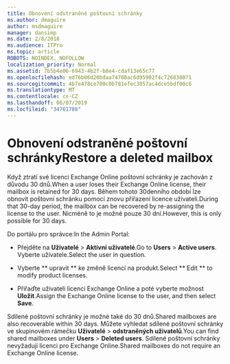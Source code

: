 ```yaml
---
title: Obnovení odstraněné poštovní schránky
ms.author: dmaguire
author: msdmaguire
manager: dansimp
ms.date: 2/8/2018
ms.audience: ITPro
ms.topic: article
ROBOTS: NOINDEX, NOFOLLOW
localization_priority: Normal
ms.assetid: 7b5b4e06-6943-4b2f-b8e4-cdaf13e65c77
ms.openlocfilehash: ed76b06d20bdaa74708ac6d95902f4c726838071
ms.sourcegitcommit: 4b7e478ce700c0b781efec3857ac4dce5bdf00c6
ms.translationtype: MT
ms.contentlocale: cs-CZ
ms.lasthandoff: 06/07/2019
ms.locfileid: "34761788"
---
```

# <a name="restore-a-deleted-mailbox"></a><span data-ttu-id="0dfd2-102">Obnovení odstraněné poštovní schránky</span><span class="sxs-lookup"><span data-stu-id="0dfd2-102">Restore a deleted mailbox</span></span>

<span data-ttu-id="0dfd2-103">Když ztratí své licenci Exchange Online poštovní schránky je zachován z důvodu 30 dnů.</span><span class="sxs-lookup"><span data-stu-id="0dfd2-103">When a user loses their Exchange Online license, their mailbox is retained for 30 days.</span></span> <span data-ttu-id="0dfd2-104">Během tohoto 30denního období lze obnovit poštovní schránku pomocí znovu přiřazení licence uživateli.</span><span class="sxs-lookup"><span data-stu-id="0dfd2-104">During that 30-day period, the mailbox can be recovered by re-assigning the license to the user.</span></span> <span data-ttu-id="0dfd2-105">Nicméně to je možné pouze 30 dní.</span><span class="sxs-lookup"><span data-stu-id="0dfd2-105">However, this is only possible for 30 days.</span></span>
  
<span data-ttu-id="0dfd2-106">Do portálu pro správce:</span><span class="sxs-lookup"><span data-stu-id="0dfd2-106">In the Admin Portal:</span></span>
  
- <span data-ttu-id="0dfd2-107">Přejděte na **Uživatelé** \> **Aktivní uživatelé**.</span><span class="sxs-lookup"><span data-stu-id="0dfd2-107">Go to **Users** \> **Active users**.</span></span> <span data-ttu-id="0dfd2-108">Vyberte uživatele.</span><span class="sxs-lookup"><span data-stu-id="0dfd2-108">Select the user in question.</span></span>
    
- <span data-ttu-id="0dfd2-109">Vyberte \*\* upravit \*\* ke změně licencí na produkt.</span><span class="sxs-lookup"><span data-stu-id="0dfd2-109">Select \*\* Edit \*\* to modify product licenses.</span></span> 
    
- <span data-ttu-id="0dfd2-110">Přiřaďte uživateli licenci Exchange Online a poté vyberte možnost **Uložit**.</span><span class="sxs-lookup"><span data-stu-id="0dfd2-110">Assign the Exchange Online license to the user, and then select **Save**.</span></span>
    
<span data-ttu-id="0dfd2-111">Sdílené poštovní schránky je možné také do 30 dnů.</span><span class="sxs-lookup"><span data-stu-id="0dfd2-111">Shared mailboxes are also recoverable within 30 days.</span></span> <span data-ttu-id="0dfd2-112">Můžete vyhledat sdílené poštovní schránky ve skupinovém rámečku **Uživatelé** \> **odstraněných uživatelů**.</span><span class="sxs-lookup"><span data-stu-id="0dfd2-112">You can find shared mailboxes under **Users** \> **Deleted users**.</span></span> <span data-ttu-id="0dfd2-113">Sdílené poštovní schránky nevyžadují licenci pro Exchange Online.</span><span class="sxs-lookup"><span data-stu-id="0dfd2-113">Shared mailboxes do not require an Exchange Online license.</span></span>
  

